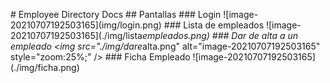 #   E m p l o y e e   D i r e c t o r y   D o c s  
  
 # #   P a n t a l l a s  
  
 # # #   L o g i n  
  
 ! [ i m a g e - 2 0 2 1 0 7 0 7 1 9 2 5 0 3 1 6 5 ] ( i m g / l o g i n . p n g )  
  
 # # #   L i s t a   d e   e m p l e a d o s  
  
 ! [ i m a g e - 2 0 2 1 0 7 0 7 1 9 2 5 0 3 1 6 5 ] ( . / i m g / l i s t a _ e m p l e a d o s . p n g )  
  
 # # #   D a r   d e   a l t a   a   u n   e m p l e a d o  
  
 < i m g   s r c = " . / i m g / d a r e _ a l t a . p n g "   a l t = " i m a g e - 2 0 2 1 0 7 0 7 1 9 2 5 0 3 1 6 5 "   s t y l e = " z o o m : 2 5 % ; "   / >  
  
 # # #   F i c h a   E m p l e a d o  
  
 ! [ i m a g e - 2 0 2 1 0 7 0 7 1 9 2 5 0 3 1 6 5 ] ( . / i m g / f i c h a . p n g )  
  
 